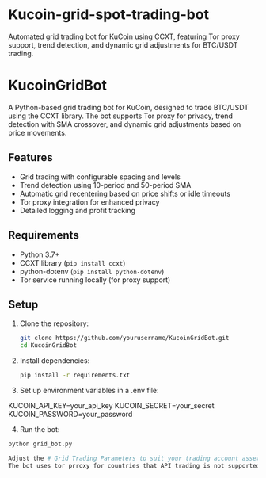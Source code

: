 # Kucoin-grid-spot-trading-bot
Automated grid trading bot for KuCoin using CCXT, featuring Tor proxy support, trend detection, and dynamic grid adjustments for BTC/USDT trading.  
# KucoinGridBot

A Python-based grid trading bot for KuCoin, designed to trade BTC/USDT using the CCXT library. The bot supports Tor proxy for privacy, trend detection with SMA crossover, and dynamic grid adjustments based on price movements.

## Features
- Grid trading with configurable spacing and levels
- Trend detection using 10-period and 50-period SMA
- Automatic grid recentering based on price shifts or idle timeouts
- Tor proxy integration for enhanced privacy
- Detailed logging and profit tracking

## Requirements
- Python 3.7+
- CCXT library (`pip install ccxt`)
- python-dotenv (`pip install python-dotenv`)
- Tor service running locally (for proxy support)

## Setup
1. Clone the repository:
   ```bash
   git clone https://github.com/yourusername/KucoinGridBot.git
   cd KucoinGridBot

2. Install dependencies:
   ```bash
   pip install -r requirements.txt

3. Set up environment variables in a .env file:

KUCOIN_API_KEY=your_api_key
KUCOIN_SECRET=your_secret
KUCOIN_PASSWORD=your_password

4. Run the bot:
```bash
python grid_bot.py

Adjust the # Grid Trading Parameters to suit your trading account assets.
The bot uses tor prroxy for countries that API trading is not supported by Kucoin. 

